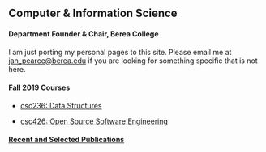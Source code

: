 ## Computer & Information Science

#### Department Founder & Chair, Berea College

I am just porting my personal pages to this site. Please email me at jan_pearce@berea.edu if you are looking for something specific that is not here.

#### Fall 2019 Courses

- [csc236: Data Structures](./csc236/index.md)

- [csc426: Open Source Software Engineering](./csc426/index.md)

#### [Recent and Selected Publications](/publicatons/index.md)



